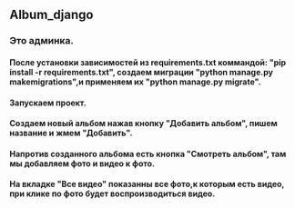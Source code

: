## Album_django
### Это админка.
#### После установки зависимостей из requirements.txt коммандой: "pip install -r requirements.txt", создаем миграции "python manage.py makemigrations",и применяем их "python manage.py migrate".
#### Запускаем проект.
#### Создаем новый альбом нажав кнопку "Добавить альбом", пишем название и жмем "Добавить".
#### Напротив созданного альбома есть кнопка "Смотреть альбом", там мы добавляем фото и видео к фото.
#### На вкладке "Все видео" показанны все фото,к которым есть видео, при клике по фото будет воспроизводиться видео.
